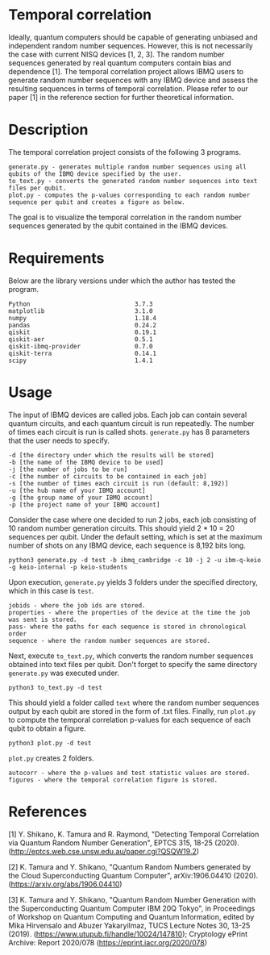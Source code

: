 # Temporal correlation

Ideally, quantum computers should be capable of generating unbiased and independent random number sequences. However, this is not necessarily the case with current NISQ devices [1, 2, 3]. The random number sequences generated by real quantum computers contain bias and dependence [1]. The temporal correlation project allows IBMQ users to generate random number sequences with any IBMQ device and assess the resulting sequences in terms of temporal correlation. Please refer to our paper [1] in the reference section for further theoretical information.

# Description
The temporal correlation project consists of the following 3 programs.
```
generate.py - generates multiple random number sequences using all qubits of the IBMQ device specified by the user.
to_text.py - converts the generated random number sequences into text files per qubit.
plot.py - computes the p-values corresponding to each random number sequence per qubit and creates a figure as below.
```
The goal is to visualize the temporal correlation in the random number sequences generated by the qubit contained in the IBMQ devices.
# Requirements

Below are the library versions under which the author has tested the program.

```
Python                             3.7.3
matplotlib                         3.1.0
numpy                              1.18.4
pandas                             0.24.2
qiskit                             0.19.1
qiskit-aer                         0.5.1
qiskit-ibmq-provider               0.7.0
qiskit-terra                       0.14.1
scipy                              1.4.1
```

# Usage

The input of IBMQ devices are called jobs. Each job can contain several quantum circuits, and each quantum circuit is run repeatedly. The number of times each circuit is run is called shots. `generate.py` has 8 parameters that the user needs to specify.

```
-d [the directory under which the results will be stored]
-b [the name of the IBMQ device to be used]
-j [the number of jobs to be run]
-c [the number of circuits to be contained in each job]
-s [the number of times each circuit is run (default: 8,192)]
-u [the hub name of your IBMQ account]
-g [the group name of your IBMQ account]
-p [the project name of your IBMQ account]
```
Consider the case where one decided to run 2 jobs, each job consisting of 10 random number generation circuits. This should yield 2 * 10 = 20 sequences per qubit. Under the default setting, which is set at the maximum number of shots on any IBMQ device, each sequence is 8,192 bits long.
```
python3 generate.py -d test -b ibmq_cambridge -c 10 -j 2 -u ibm-q-keio -g keio-internal -p keio-students
```
Upon execution, `generate.py` yields 3 folders under the specified directory, which in this case is `test`.
```
jobids - where the job ids are stored.
properties - where the properties of the device at the time the job was sent is stored.
pass- where the paths for each sequence is stored in chronological order
sequence - where the random number sequences are stored.
```
Next, execute `to_text.py`, which converts the random number sequences obtained into text files per qubit. Don't forget to specify the same directory `generate.py` was executed under.
```
python3 to_text.py -d test
```
This should yield a folder called `text` where the random number sequences output by each qubit are stored in the form of .txt files. Finally, run `plot.py` to compute the temporal correlation p-values for each sequence of each qubit to obtain a figure.
```
python3 plot.py -d test
```
`plot.py` creates 2 folders.
```
autocorr - where the p-values and test statistic values are stored.
figures - where the temporal correlation figure is stored.
```

# References
[1] Y. Shikano, K. Tamura and R. Raymond, "Detecting Temporal Correlation via Quantum Random Number Generation", EPTCS 315, 18-25 (2020). (http://eptcs.web.cse.unsw.edu.au/paper.cgi?QSQW19.2)

[2] K. Tamura and Y. Shikano, "Quantum Random Numbers generated by the Cloud Superconducting Quantum Computer", arXiv:1906.04410 (2020).
(https://arxiv.org/abs/1906.04410)

[3] K. Tamura and Y. Shikano, "Quantum Random Number Generation with the Superconducting Quantum Computer IBM 20Q Tokyo", in Proceedings of Workshop on Quantum Computing and Quantum Information, edited by Mika Hirvensalo and Abuzer Yakaryilmaz, TUCS Lecture Notes 30, 13-25 (2019).
(https://www.utupub.fi/handle/10024/147810); Cryptology ePrint Archive: Report 2020/078 (https://eprint.iacr.org/2020/078)
